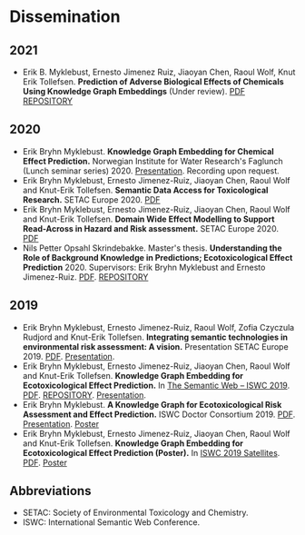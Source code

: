 # Dissemination

## 2021
* Erik B. Myklebust, Ernesto Jimenez Ruiz, Jiaoyan Chen, Raoul Wolf, Knut Erik Tollefsen. **Prediction of Adverse Biological Effects of Chemicals Using Knowledge Graph Embeddings** (Under review). [PDF](http://www.semantic-web-journal.net/system/files/swj2658.pdf) [REPOSITORY](https://github.com/NIVA-Knowledge-Graph/KGs_and_Effect_Prediction_2020)

## 2020
* Erik Bryhn Myklebust. **Knowledge Graph Embedding for Chemical Effect Prediction.** Norwegian Institute for Water Research's Faglunch (Lunch seminar series) 2020. [Presentation](https://github.com/NIVA-Knowledge-Graph/Dissemination/blob/master/files/Faglunsj_January_2020.pdf). Recording upon request. 
* Erik Bryhn Myklebust, Ernesto Jimenez-Ruiz, Jiaoyan Chen, Raoul Wolf and Knut-Erik Tollefsen. **Semantic Data Access for Toxicological Research.** SETAC Europe 2020. [PDF](https://github.com/NIVA-Knowledge-Graph/Dissemination/blob/master/files/SETAC_2020_poster_2.pdf)
* Erik Bryhn Myklebust, Ernesto Jimenez-Ruiz, Jiaoyan Chen, Raoul Wolf and Knut-Erik Tollefsen. **Domain Wide Effect Modelling to Support Read-Across in Hazard and Risk assessment.** SETAC Europe 2020. [PDF](https://github.com/NIVA-Knowledge-Graph/Dissemination/blob/master/files/SETAC_2020_poster_1.pdf)
* Nils Petter Opsahl Skrindebakke. Master's thesis. **Understanding the Role of Background Knowledge in Predictions; Ecotoxicological Effect Prediction** 2020. Supervisors: Erik Bryhn Myklebust and Ernesto Jimenez-Ruiz. [PDF](https://github.com/NIVA-Knowledge-Graph/Dissemination/blob/master/files/Nils_Petter_Master.pdf). [REPOSITORY](https://github.com/NIVA-Knowledge-Graph/mpnp)

## 2019
* Erik Bryhn Myklebust, Ernesto Jimenez-Ruiz, Raoul Wolf, Zofia Czyczula Rudjord and Knut-Erik Tollefsen. **Integrating semantic technologies in environmental risk assessment: A vision.** Presentation SETAC Europe 2019. [PDF](https://github.com/NIVA-Knowledge-Graph/Dissemination/blob/master/files/Setac_Extended_abstract_2019.pdf). [Presentation](https://github.com/NIVA-Knowledge-Graph/Dissemination/blob/master/files/SETAC_presentation_2019.pdf). 
* Erik Bryhn Myklebust, Ernesto Jimenez-Ruiz, Jiaoyan Chen, Raoul Wolf and Knut-Erik Tollefsen. **Knowledge Graph Embedding for Ecotoxicological Effect Prediction.** In [The Semantic Web – ISWC 2019](https://link.springer.com/chapter/10.1007%2F978-3-030-30796-7_30). [PDF](https://github.com/NIVA-Knowledge-Graph/Dissemination/blob/master/files/NIVA_Use_Case.pdf). [REPOSITORY](https://github.com/NIVA-Knowledge-Graph/NIVAUC). [Presentation](https://github.com/NIVA-Knowledge-Graph/Dissemination/blob/master/files/ISWC_main_presentation.pdf). 
* Erik Bryhn Myklebust. **A Knowledge Graph for Ecotoxicological Risk Assessment and Effect Prediction.** ISWC Doctor Consortium 2019. [PDF](https://github.com/NIVA-Knowledge-Graph/Dissemination/blob/master/files/ISWC2019_DC.pdf). [Presentation](https://github.com/NIVA-Knowledge-Graph/Dissemination/blob/master/files/ISWC_DC_presentation.pdf). [Poster](https://github.com/NIVA-Knowledge-Graph/Dissemination/blob/master/files/ISWC_DC_poster.pdf)
* Erik Bryhn Myklebust, Ernesto Jimenez-Ruiz, Jiaoyan Chen, Raoul Wolf and Knut-Erik Tollefsen. **Knowledge Graph Embedding for Ecotoxicological Effect Prediction (Poster).** In [ISWC 2019 Satellites](http://ceur-ws.org/Vol-2456/). [PDF](https://github.com/NIVA-Knowledge-Graph/Dissemination/blob/master/files/ISWC_Poster.pdf). [Poster](https://github.com/NIVA-Knowledge-Graph/Dissemination/blob/master/files/ISWC_main_poster.pdf)

## Abbreviations
* SETAC: Society of Environmental Toxicology and Chemistry.
* ISWC: International Semantic Web Conference. 
